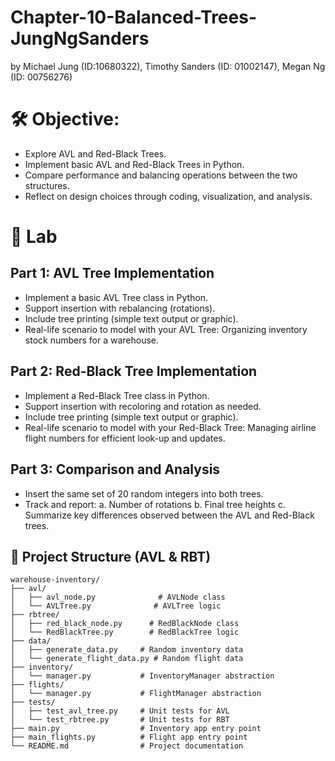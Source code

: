 # Chapter-10-Balanced-Trees-JungNgSanders
by Michael Jung (ID:10680322), Timothy Sanders (ID: 01002147), Megan Ng (ID: 00756276)

# 🛠️ Objective:

- Explore AVL and Red-Black Trees.
- Implement basic AVL and Red-Black Trees in Python.
- Compare performance and balancing operations between the two structures.
- Reflect on design choices through coding, visualization, and analysis.

# 🧹 Lab

## Part 1: AVL Tree Implementation
- Implement a basic AVL Tree class in Python.
- Support insertion with rebalancing (rotations).
- Include tree printing (simple text output or graphic).
- Real-life scenario to model with your AVL Tree:  Organizing inventory stock numbers for a warehouse.


## Part 2: Red-Black Tree Implementation
- Implement a Red-Black Tree class in Python.
- Support insertion with recoloring and rotation as needed.
- Include tree printing (simple text output or graphic).
- Real-life scenario to model with your Red-Black Tree: Managing airline flight numbers for efficient look-up and updates.

## Part 3: Comparison and Analysis
- Insert the same set of 20 random integers into both trees.
- Track and report:
      a. Number of rotations
      b. Final tree heights
      c. Summarize key differences observed between the AVL and Red-Black trees.

## 📁 Project Structure (AVL & RBT)
```
warehouse-inventory/
├── avl/
│   ├── avl_node.py              # AVLNode class
│   └── AVLTree.py              # AVLTree logic
├── rbtree/
│   ├── red_black_node.py      # RedBlackNode class
│   └── RedBlackTree.py        # RedBlackTree logic
├── data/
│   ├── generate_data.py     # Random inventory data
│   └── generate_flight_data.py # Random flight data
├── inventory/
│   └── manager.py           # InventoryManager abstraction
├── flights/
│   └── manager.py           # FlightManager abstraction
├── tests/
│   ├── test_avl_tree.py     # Unit tests for AVL
│   └── test_rbtree.py       # Unit tests for RBT
├── main.py                  # Inventory app entry point
├── main_flights.py          # Flight app entry point
└── README.md                # Project documentation

